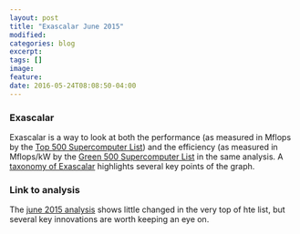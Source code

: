 ```yaml
---
layout: post
title: "Exascalar June 2015"
modified: 
categories: blog
excerpt:
tags: []
image:
feature:
date: 2016-05-24T08:08:50-04:00
---
```


### Exascalar  
Exascalar is a way to look at both the performance (as measured in Mflops by the [Top 500 Supercomputer List](http://www.top500.org)) and the efficiency (as measured in Mflops/kW by the [Green 500 Supercomputer List](http://www.green500.org) in the same analysis.  A [taxonomy of Exascalar](http://www.datacenterknowledge.com/archives/2013/01/28/the-taxonomy-of-exascalar/) highlights several key points of the graph. 

### Link to analysis

The [june 2015 analysis](https://rpubs.com/ww44ss/Jun2015Exascalar) shows little changed in the very top of hte list, but several key innovations are worth keeping an eye on. 

